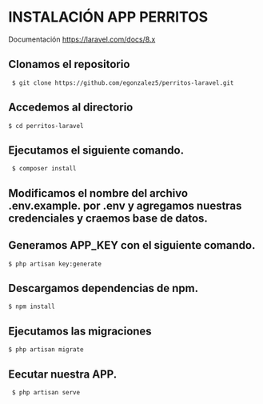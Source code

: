 # INSTALACIÓN APP PERRITOS

Documentación https://laravel.com/docs/8.x


## Clonamos el repositorio

```
 $ git clone https://github.com/egonzalez5/perritos-laravel.git
```

## Accedemos al directorio

```
$ cd perritos-laravel
```

## Ejecutamos el siguiente comando.

```
 $ composer install
```

## Modificamos el nombre del archivo **.env.example.** por **.env** y agregamos nuestras credenciales y craemos base de datos.

## Generamos APP_KEY con el siguiente comando.
```
$ php artisan key:generate
```

## Descargamos dependencias de npm.
```
$ npm install
```

## Ejecutamos las migraciones
```
$ php artisan migrate
```

## Eecutar nuestra APP.

```
 $ php artisan serve
```
